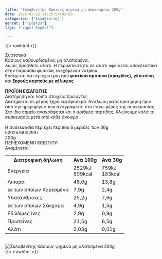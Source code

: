 ```yaml
---
title: "Σκλαβενίτης Κάσιους ψημένα μη αλατισμένα 200g"
date: 2022-05-22T11:25:57+03:00
categories: ["Σκλαβενίτης"]
gencat: ["Τρόφιμα"]
tags: ["Ξηροί Καρποί"]

---
```

{{< rawhtml >}}

<div class="sload525"><div class="product"><div id="sistatika">Συστατικά:</div><div class="alltext">Κάσιους καβουρδισμένα, μη αλατισμένα.<br>Χωρίς πρόσθετο αλάτι. Η περιεκτικότητα σε αλάτι οφείλεται αποκλειστικά στην παρουσία φυσικώς ενεχόμενου νατρίου.<br>Ενδέχεται να περιέχει ίχνη από <b>φιστίκια αράπικα (αραχίδες)</b>, <b>γλουτένη</b> και <b>ξηρούς καρπούς με κέλυφος</b>.<br><br><b>ΠΡΟΪΟΝ ΕΙΣΑΓΩΓΗΣ</b></div><div id="loipa">Διατήρηση και λοιπά στοιχεία προϊόντος</div><div class="alltext">Διατηρείται σε μέρος ξηρό και δροσερό. Aνάλωση κατά προτίμηση πριν από την ημερομηνία που αναγράφεται στο πάνω μέρος της συσκευασίας. Στο ίδιο σημείο αναγράφεται και ο αριθμός παρτίδας. Κλείνουμε καλά τη συσκευασία μετά από κάθε άνοιγμα.<br><br>Η συσκευασία περιέχει περίπου 6 μερίδες των 30g</div><div id="barcode"><div id="barimage1"></div><span id="bartext">5202576002937</span></div><div id="varos"><div id="varosimage1"></div><span id="varostext">200g</span></div><div id="kivotio">ΠΕΡΙΕΧΟΜΕΝΟ ΚΙΒΩΤΙΟΥ:<br>Αναμένεται</div><div class="tabout"><table id="diatable"><tbody><tr><th>Διατροφική δήλωση</th><th>Ανά 100g</th><th>Ανά 30g</th></tr><tr><td class="texr2">Ενέργεια</td><td class="texr">2529kJ<br>609kcal</td><td class="texr">759kJ<br>183kcal</td></tr><tr><td class="texr2">Λιπαρά</td><td class="texr">46,0g</td><td class="texr">13,8g</td></tr><tr><td class="gray">εκ των οποίων Κορεσµένα</td><td class="gray2">7,9g</td><td class="gray2">2,4g</td></tr><tr><td class="texr2">Yδατάνθρακες</td><td class="texr">25,2g</td><td class="texr">7,6g</td></tr><tr><td class="gray">εκ των οποίων Σάκχαρα</td><td class="gray2">4,9g</td><td class="gray2">1,5g</td></tr><tr><td class="texr2">Eδώδιμες ίνες</td><td class="texr">2,9g</td><td class="texr">0,9g</td></tr><tr><td class="texr2">Πρωτεΐνες</td><td class="texr">21,5g</td><td class="texr">6,5g</td></tr><tr><td class="texr2">Αλάτι</td><td class="texr">0,03g</td><td class="texr">0,01g</td></tr></tbody></table></div><br><div class="pimg"><img alt="Σκλαβενίτης Κάσιους ψημένα μη αλατισμένα 200g" title="Σκλαβενίτης Κάσιους ψημένα μη αλατισμένα 200g" src="/media/images/sklavenitis-kasious-pshmena-mh-alatismena-200g.jpg"></div></div></div>
{{< /rawhtml >}}


